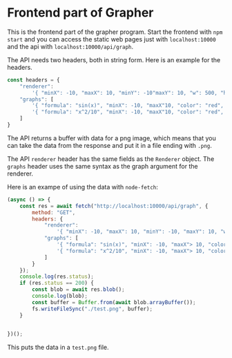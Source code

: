 # Frontend part of Grapher

This is the frontend part of the grapher program. Start the frontend with `npm start` and you can access the static web pages just with `localhost:10000` and the api with `localhost:10000/api/graph`.

The API needs two headers, both in string form. Here is an example for the headers.

```js
const headers = {
    "renderer":
        '{ "minX": -10, "maxX": 10, "minY": -10"maxY": 10, "w": 500, "h": 500 }',
    "graphs": [
        '{ "formula": "sin(x)", "minX": -10, "maxX"10, "color": "red", "res": 0.1 }',
        '{ "formula": "x^2/10", "minX": -10, "maxX"10, "color": "red", "res": 0.1 }'
    ]
}
```

The API returns a buffer with data for a png image, which means that you can take the data from the response and put it in a file ending with `.png`.

The API `renderer` header has the same fields as the `Renderer` object. The `graphs` header uses the same syntax as the graph argument for the renderer.

Here is an exampe of using the data with `node-fetch`:

```js
(async () => {
    const res = await fetch("http://localhost:10000/api/graph", {
        method: "GET",
        headers: {
            "renderer":
                '{ "minX": -10, "maxX": 10, "minY": -10, "maxY": 10, "w": 500, "h": 500 }',
            "graphs": [
                '{ "formula": "sin(x)", "minX": -10, "maxX"> 10, "color": "red", "res": 0.1 }',
                '{ "formula": "x^2/10", "minX": -10, "maxX"> 10, "color": "red", "res": 0.1 }'
            ]
        }
    });
    console.log(res.status);
    if (res.status == 200) {
        const blob = await res.blob();
        console.log(blob);
        const buffer = Buffer.from(await blob.arrayBuffer());
        fs.writeFileSync("./test.png", buffer);
    }

    
})();

```

This puts the data in a `test.png` file.